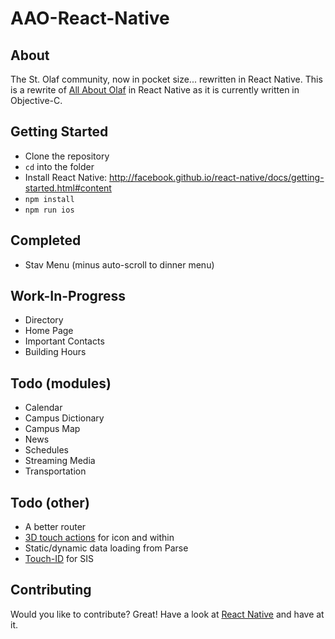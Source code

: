 # AAO-React-Native

## About
The St. Olaf community, now in pocket size... rewritten in React Native.  This is a rewrite of [All About Olaf](http://drewvolz.com/all-about-olaf/) in React Native as it is currently written in Objective-C.

## Getting Started

- Clone the repository
- `cd` into the folder
- Install React Native: http://facebook.github.io/react-native/docs/getting-started.html#content
- `npm install`
- `npm run ios`

## Completed
* Stav Menu (minus auto-scroll to dinner menu)

## Work-In-Progress
* Directory
* Home Page
* Important Contacts
* Building Hours

## Todo (modules)
* Calendar
* Campus Dictionary
* Campus Map
* News
* Schedules
* Streaming Media
* Transportation

## Todo (other)
* A better router
* [3D touch actions](https://github.com/jordanbyron/react-native-quick-actions) for icon and within
* Static/dynamic data loading from Parse
* [Touch-ID](https://github.com/naoufal/react-native-touch-id) for SIS

## Contributing
Would you like to contribute? Great! Have a look at [React Native](http://facebook.github.io/react-native/docs/getting-started.html) and have at it.
